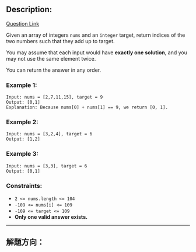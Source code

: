 ## Description:
[Question Link](https://leetcode.com/problems/two-sum/)

Given an array of integers `nums` and an `integer` target, return indices of the two numbers such that they add up to target.

You may assume that each input would have **exactly one solution**, and you may not use the same element twice.

You can return the answer in any order.

### Example 1:
```
Input: nums = [2,7,11,15], target = 9
Output: [0,1]
Explanation: Because nums[0] + nums[1] == 9, we return [0, 1].
```

### Example 2:
```
Input: nums = [3,2,4], target = 6
Output: [1,2]
```

### Example 3:
```
Input: nums = [3,3], target = 6
Output: [0,1]
```

### Constraints:

- `2 <= nums.length <= 104`
- `-109 <= nums[i] <= 109`
- `-109 <= target <= 109`
- **Only one valid answer exists.**

---

## 解題方向：
